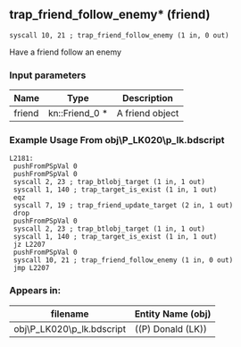 ## trap_friend_follow_enemy* (friend)

`syscall 10, 21 ; trap_friend_follow_enemy (1 in, 0 out)`

Have a friend follow an enemy

### Input parameters
| Name | Type | Description
|------|------|------------
| friend   | kn::Friend_0 *   | A friend object


### Example Usage From obj\P_LK020\p_lk.bdscript
```plaintext
L2181:
 pushFromPSpVal 0
 pushFromPSpVal 0
 syscall 2, 23 ; trap_btlobj_target (1 in, 1 out)
 syscall 1, 140 ; trap_target_is_exist (1 in, 1 out)
 eqz 
 syscall 7, 19 ; trap_friend_update_target (2 in, 1 out)
 drop 
 pushFromPSpVal 0
 syscall 2, 23 ; trap_btlobj_target (1 in, 1 out)
 syscall 1, 140 ; trap_target_is_exist (1 in, 1 out)
 jz L2207
 pushFromPSpVal 0
 syscall 10, 21 ; trap_friend_follow_enemy (1 in, 0 out)
 jmp L2207
```


### Appears in:
| filename | Entity Name (obj)
|----------|-------------
| obj\P_LK020\p_lk.bdscript       | ((P) Donald (LK))          



